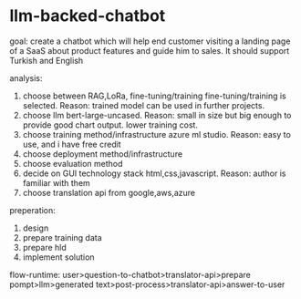 # llm-backed-chatbot
goal:
create a chatbot which will help end customer visiting a landing page of a SaaS about product features and guide him to sales. It should support Turkish and English

analysis:
1. choose between RAG,LoRa, fine-tuning/training
   fine-tuning/training is selected. Reason: trained model can be used in further projects.
3. choose llm
   bert-large-uncased. Reason: small in size but big enough to provide good chart output. lower training cost.
5. choose training method/infrastructure
   azure ml studio. Reason: easy to use, and i have free credit
7. choose deployment method/infrastructure
8. choose evaluation method
9. decide on GUI technology stack
   html,css,javascript. Reason: author is familiar with them
10. choose translation api from google,aws,azure


preperation:
1. design
2. prepare training data
3. prepare hld
4. implement solution

flow-runtime: 
user>question-to-chatbot>translator-api>prepare pompt>llm>generated text>post-process>translator-api>answer-to-user
